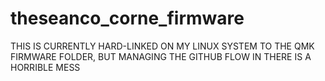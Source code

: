 # theseanco_corne_firmware

THIS IS CURRENTLY HARD-LINKED ON MY LINUX SYSTEM TO THE QMK FIRMWARE FOLDER, BUT MANAGING THE GITHUB FLOW IN THERE IS A HORRIBLE MESS
